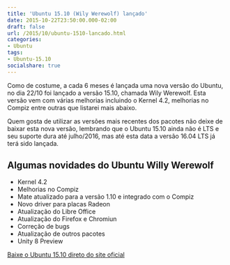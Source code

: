 ```yaml
---
title: 'Ubuntu 15.10 (Wily Werewolf) lançado'
date: 2015-10-22T23:50:00.000-02:00
draft: false
url: /2015/10/ubuntu-1510-lancado.html
categories:
- Ubuntu
tags: 
- Ubuntu-15.10
socialshare: true
---
```


  
Como de costume, a cada 6 meses é lançada uma nova versão do Ubuntu, no dia 22/10 foi lançado a versão 15.10, chamada Wily Werewolf. Esta versão vem com várias melhorias incluindo o Kernel 4.2, melhorias no Compiz entre outras que listarei mais abaixo.  

<!--more-->
  
Quem gosta de utilizar as versões mais recentes dos pacotes não deixe de baixar esta nova versão, lembrando que o Ubuntu 15.10 ainda não é LTS e seu suporte dura até julho/2016, mas até esta data a versão 16.04 LTS já terá sido lançada.

  

Algumas novidades do Ubuntu Willy Werewolf
------------------------------------------

*   Kernel 4.2
*   Melhorias no Compiz
*   Mate atualizado para a versão 1.10 e integrado com o Compiz
*   Novo driver para placas Radeon
*   Atualização do Libre Office
*   Atualização do Firefox e Chromiun
*   Correção de bugs
*   Atualização de outros pacotes
*   Unity 8 Preview

[Baixe o Ubuntu 15.10 direto do site oficial](http://www.ubuntu.com/download/desktop/thank-you?country=BR&version=15.10&architecture=amd64)
